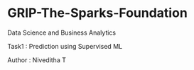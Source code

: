 # GRIP-The-Sparks-Foundation

Data Science and Business Analytics

Task1 : Prediction using Supervised ML

Author : Niveditha T
